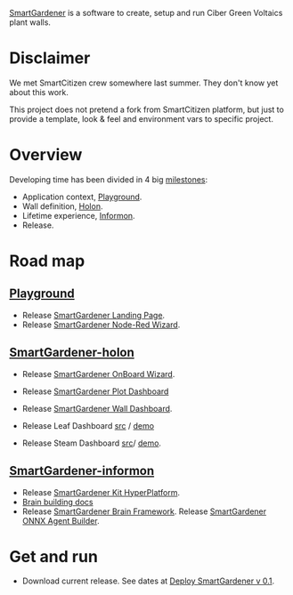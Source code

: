 [SmartGardener](https://github.com/jsanchezamai/smartgardener/wiki) is a software to create, setup and run Ciber Green Voltaics plant walls.

Disclaimer
=============
We met SmartCitizen crew somewhere last summer. They don't know yet about this work.

This project does not pretend a fork from SmartCitizen platform, but just to provide a template, look & feel and environment vars to specific project.

Overview
============
Developing time has been divided in 4 big [milestones](https://github.com/jsanchezamai/smartgardener/milestones):

- Application context, [Playground](https://github.com/jsanchezamai/smartgardener/wiki/Playground).
- Wall definition, [Holon](https://github.com/jsanchezamai/smartgardener/wiki/Holon).
- Lifetime experience, [Informon](https://github.com/jsanchezamai/smartgardener/wiki/Informon).
- Release.

Road map 
============

[Playground](https://github.com/jsanchezamai/smartgardener/wiki/Playground)
-----------------------

- Release [SmartGardener Landing Page](https://github.com/fablabbcn/smartcitizen-landing).
- Release [SmartGardener Node-Red Wizard](https://github.com/jsanchezamai/smartgardener/tree/playground/src/playground).

[SmartGardener-holon](https://github.com/jsanchezamai/smartgardener/wiki/holon-SmartGardener)
 ------------------------

- Release [SmartGardener OnBoard Wizard](https://github.com/fablabbcn/smartcitizen-onboarding-app-start).
- Release [SmartGardener Plot Dashboard](https://github.com/fablabbcn/smartcitizen-react-dashboard)
- Release [SmartGardener Wall Dashboard](https://github.com/fablabbcn/smartcitizen-now-dashboard).

- Release Leaf Dashboard [src](https://github.com/jsanchezamai/smartgardener/tree/master/src/playground/smartgardener-playground/LeafApp/) /
[demo](https://jsanchezamai.github.io/smartgardener/src/playground/smartgardener-playground/LeafApp/index.html)
- Release Steam Dashboard [src](https://github.com/jsanchezamai/smartgardener/tree/master/src/playground/smartgardener-playground/SteamApp/index.html)/ [demo](https://jsanchezamai.github.io/smartgardener/src/playground/smartgardener-playground/WallDashboard/index.html).


[SmartGardener-informon](https://github.com/jsanchezamai/smartgardener/wiki/informon-SmartGardener)
-------------------

- Release [SmartGardener Kit HyperPlatform](https://github.com/fablabbcn/smartcitizen-web).
- [Brain building docs](https://github.com/fablabbcn/smartcitizen-iscape-docs/tree/master/docs/Sensor%20Analysis%20Framework) 
- Release [SmartGardener Brain Framework](https://github.com/fablabbcn/smartcitizen-iscape-data). 
Release [SmartGardener ONNX Agent Builder](https://github.com/Microsoft/onnxjs).

Get and run
==============
- Download current release. See dates at [Deploy SmartGardener v 0.1](https://github.com/jsanchezamai/smartgardener/milestone/4).
